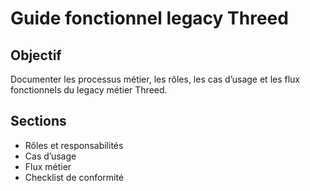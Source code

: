 # Guide fonctionnel legacy Threed

## Objectif
Documenter les processus métier, les rôles, les cas d’usage et les flux fonctionnels du legacy métier Threed.

## Sections
- Rôles et responsabilités
- Cas d’usage
- Flux métier
- Checklist de conformité
